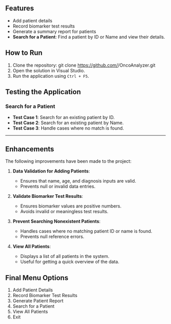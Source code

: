 ## Features
- Add patient details
- Record biomarker test results
- Generate a summary report for patients
- **Search for a Patient**: Find a patient by ID or Name and view their details.

## How to Run
1. Clone the repository:
git clone https://github.com/<YourGitHubUsername>/OncoAnalyzer.git
2. Open the solution in Visual Studio.
3. Run the application using `Ctrl + F5`.

## Testing the Application
### Search for a Patient
- **Test Case 1**: Search for an existing patient by ID.
- **Test Case 2**: Search for an existing patient by Name.
- **Test Case 3**: Handle cases where no match is found.

-------------------------------------------------------------------------------------

## Enhancements
The following improvements have been made to the project:

1. **Data Validation for Adding Patients**:
   - Ensures that name, age, and diagnosis inputs are valid.
   - Prevents null or invalid data entries.

2. **Validate Biomarker Test Results**:
   - Ensures biomarker values are positive numbers.
   - Avoids invalid or meaningless test results.

3. **Prevent Searching Nonexistent Patients**:
   - Handles cases where no matching patient ID or name is found.
   - Prevents null reference errors.

4. **View All Patients**:
   - Displays a list of all patients in the system.
   - Useful for getting a quick overview of the data.

## Final Menu Options
1. Add Patient Details
2. Record Biomarker Test Results
3. Generate Patient Report
4. Search for a Patient
5. View All Patients
6. Exit
